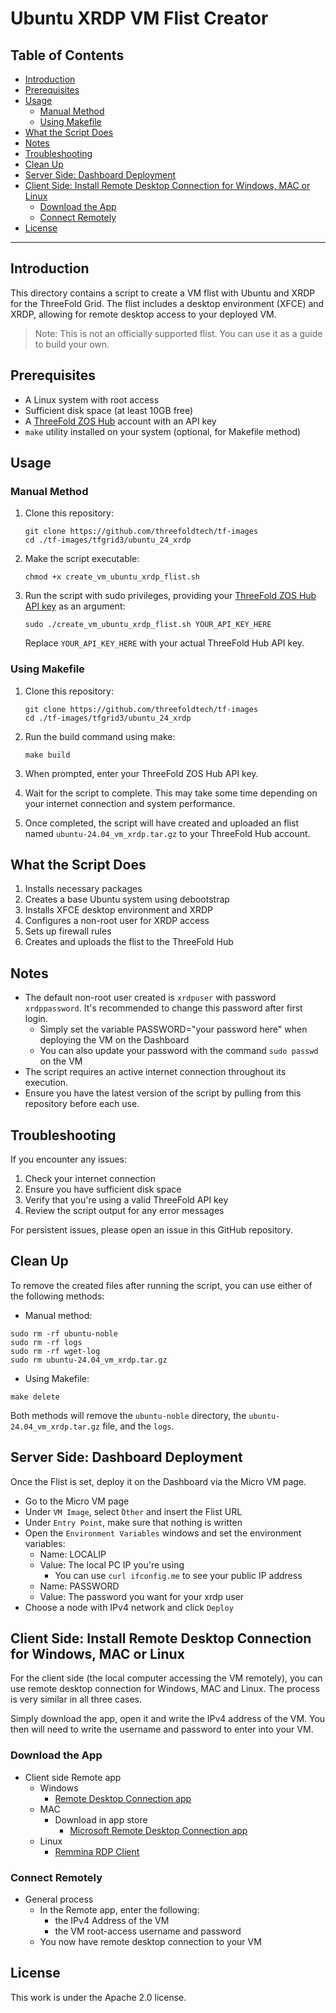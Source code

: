 <h1> Ubuntu XRDP VM Flist Creator </h1>

<h2>Table of Contents</h2>

- [Introduction](#introduction)
- [Prerequisites](#prerequisites)
- [Usage](#usage)
  - [Manual Method](#manual-method)
  - [Using Makefile](#using-makefile)
- [What the Script Does](#what-the-script-does)
- [Notes](#notes)
- [Troubleshooting](#troubleshooting)
- [Clean Up](#clean-up)
- [Server Side: Dashboard Deployment](#server-side-dashboard-deployment)
- [Client Side: Install Remote Desktop Connection for Windows, MAC or Linux](#client-side-install-remote-desktop-connection-for-windows-mac-or-linux)
  - [Download the App](#download-the-app)
  - [Connect Remotely](#connect-remotely)
- [License](#license)

---

## Introduction

This directory contains a script to create a VM flist with Ubuntu and XRDP for the ThreeFold Grid. The flist includes a desktop environment (XFCE) and XRDP, allowing for remote desktop access to your deployed VM.

> Note: This is not an officially supported flist. You can use it as a guide to build your own.

## Prerequisites

- A Linux system with root access
- Sufficient disk space (at least 10GB free)
- A [ThreeFold ZOS Hub](https://manual.grid.tf/documentation/developers/flist/flist_hub/zos_hub.html) account with an API key
- `make` utility installed on your system (optional, for Makefile method)

## Usage

### Manual Method

1. Clone this repository:
   ```
   git clone https://github.com/threefoldtech/tf-images
   cd ./tf-images/tfgrid3/ubuntu_24_xrdp
   ```

2. Make the script executable:
   ```
   chmod +x create_vm_ubuntu_xrdp_flist.sh
   ```

3. Run the script with sudo privileges, providing your [ThreeFold ZOS Hub API key](https://manual.grid.tf/documentation/developers/flist/flist_hub/api_token.html) as an argument:
   ```
   sudo ./create_vm_ubuntu_xrdp_flist.sh YOUR_API_KEY_HERE
   ```
   Replace `YOUR_API_KEY_HERE` with your actual ThreeFold Hub API key.

### Using Makefile

1. Clone this repository:
   ```
   git clone https://github.com/threefoldtech/tf-images
   cd ./tf-images/tfgrid3/ubuntu_24_xrdp
   ```

2. Run the build command using make:
   ```
   make build
   ```

3. When prompted, enter your ThreeFold ZOS Hub API key.

4. Wait for the script to complete. This may take some time depending on your internet connection and system performance.

5. Once completed, the script will have created and uploaded an flist named `ubuntu-24.04_vm_xrdp.tar.gz` to your ThreeFold Hub account.

## What the Script Does

1. Installs necessary packages
2. Creates a base Ubuntu system using debootstrap
3. Installs XFCE desktop environment and XRDP
4. Configures a non-root user for XRDP access
5. Sets up firewall rules
6. Creates and uploads the flist to the ThreeFold Hub

## Notes

- The default non-root user created is `xrdpuser` with password `xrdppassword`. It's recommended to change this password after first login.
  - Simply set the variable PASSWORD="your password here" when deploying the VM on the Dashboard
  - You can also update your password with the command `sudo passwd` on the VM
- The script requires an active internet connection throughout its execution.
- Ensure you have the latest version of the script by pulling from this repository before each use.

## Troubleshooting

If you encounter any issues:
1. Check your internet connection
2. Ensure you have sufficient disk space
3. Verify that you're using a valid ThreeFold API key
4. Review the script output for any error messages

For persistent issues, please open an issue in this GitHub repository.

## Clean Up

To remove the created files after running the script, you can use either of the following methods:

- Manual method:
```
sudo rm -rf ubuntu-noble
sudo rm -rf logs
sudo rm -rf wget-log
sudo rm ubuntu-24.04_vm_xrdp.tar.gz
```

- Using Makefile:
```
make delete
```

Both methods will remove the `ubuntu-noble` directory, the `ubuntu-24.04_vm_xrdp.tar.gz` file, and the `logs`.

## Server Side: Dashboard Deployment

Once the Flist is set, deploy it on the Dashboard via the Micro VM page.

- Go to the Micro VM page
- Under `VM Image`, select ̀`Other` and insert the Flist URL
- Under `Entry Point`, make sure that nothing is written
- Open the `Environment Variables` windows and set the environment variables:
  - Name: LOCALIP
  - Value: The local PC IP you're using
    - You can use `curl ifconfig.me` to see your public IP address
  - Name: PASSWORD
  - Value: The password you want for your xrdp user
- Choose a node with IPv4 network and click `Deploy`

## Client Side: Install Remote Desktop Connection for Windows, MAC or Linux

For the client side (the local computer accessing the VM remotely), you can use remote desktop connection for Windows, MAC and Linux. The process is very similar in all three cases.

Simply download the app, open it and write the IPv4 address of the VM. You then will need to write the username and password to enter into your VM.

### Download the App

* Client side Remote app
  * Windows
    * [Remote Desktop Connection app](https://apps.microsoft.com/store/detail/microsoft-remote-desktop/9WZDNCRFJ3PS?hl=en-ca&gl=ca&rtc=1)
  * MAC
    * Download in app store
      *  [Microsoft Remote Desktop Connection app](https://apps.apple.com/ca/app/microsoft-remote-desktop/id1295203466?mt=12)
  * Linux
    * [Remmina RDP Client](https://remmina.org/)
 
### Connect Remotely

* General process
  * In the Remote app, enter the following:
    * the IPv4 Address of the VM
    * the VM root-access username and password
  * You now have remote desktop connection to your VM

## License

This work is under the Apache 2.0 license.